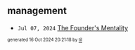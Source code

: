 ## management


* <code>Jul 07, 2024</code> [The Founder's Mentality](2024-07-07T21-15-18-the-founder's-mentality.md)

<sup><sub>generated 16 Oct 2024 20:21:18 by <a href='https://github.com/senorprogrammer/til'>til</a></sub></sup>
